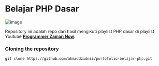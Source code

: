 # Belajar PHP Dasar

![image](https://i1.sndcdn.com/artworks-2YKXPOpYQzydh26m-g4IT2Q-t500x500.jpg)


Repository ini adalah repo dari hasil mengikuti playlist PHP dasar di playlist Youtube [**Programmer Zaman Now**](https://youtu.be/TaBWhb5SPfc?si=9fGpHTkaUS4eovPg).


### Cloning the repository

```shell
git clone https://github.com/ahmaddzidnii/portofolio-belajar-php.git
```

